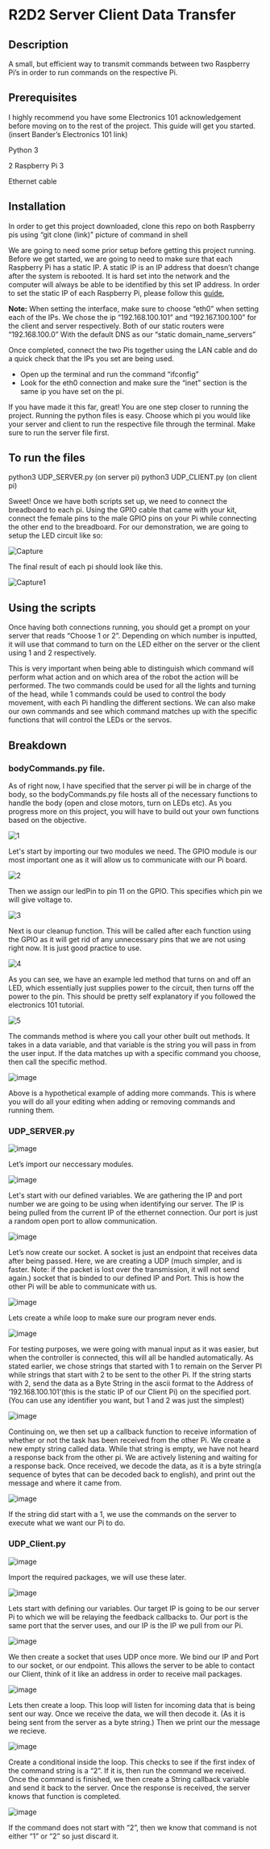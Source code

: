 # R2D2 Server Client Data Transfer

## Description

A small, but efficient way to transmit commands between two Raspberry Pi’s in order to run commands on the respective Pi.

## Prerequisites

I highly recommend you have some Electronics 101 acknowledgement before moving on to the rest of the project. This guide will get you started. (insert Bander’s Electronics 101 link)

Python 3

2 Raspberry Pi 3

Ethernet cable

## Installation

In order to get this project downloaded, clone this repo on both Raspberry pis using 
“git clone (link)”  picture of command in shell

We are going to need some prior setup before getting this project running. Before we get started, we are going to need to make sure that each Raspberry Pi has a static IP. A static IP is an IP address that doesn’t change after the system is rebooted. It is hard set into the network and the computer will always be able to be identified by this set IP address. In order to set the static IP of each Raspberry Pi, please follow this [guide](https://www.tomshardware.com/how-to/static-ip-raspberry-pi), 

**Note:** When setting the interface, make sure to choose “eth0” when setting each of the IPs. We chose the ip “192.168.100.101” and “192.167.100.100” for the client and server respectively. Both of our static routers were “192.168.100.0” With the default DNS as our “static domain_name_servers”

Once completed, connect the two Pis together using the LAN cable and do a quick check that the IPs you set are being used.

- Open up the terminal and run the command “ifconfig”
- Look for the eth0 connection and make sure the “inet” section is the same ip you have set on the pi.

If you have made it this far, great! You are one step closer to running the project. Running the python files is easy. Choose which pi you would like your server and client to run the respective file through the terminal. Make sure to run the server file first.

## To run the files
  
  python3 UDP_SERVER.py (on server pi)
	python3 UDP_CLIENT.py (on client pi)
  
Sweet! Once we have both scripts set up, we need to connect the breadboard to each pi. Using the GPIO cable that came with your kit, connect the female pins to the male GPIO pins on your Pi while connecting the other end to the breadboard. For our demonstration, we are going to setup the LED circuit like so:

![Capture](https://user-images.githubusercontent.com/91961435/207184545-3d31c1ac-a7ff-4850-abe4-250935b2ea99.PNG)

The final result of each pi should look like this.

![Capture1](https://user-images.githubusercontent.com/91961435/207184624-571efe13-3ea4-428c-9e42-286d8df8b284.PNG)

## Using the scripts

Once having both connections running, you should get a prompt on your server that reads “Choose 1 or 2”. Depending on which number is inputted, it will use that command to turn on the LED either on the server or the client using 1 and 2 respectively. 

This is very important when being able to distinguish which command will perform what action and on which area of the robot the action will be performed. The two commands could be used for all the lights and turning of the head, while 1 commands could be used to control the body movement, with each Pi handling the different sections. We can also make our own commands and see which command matches up with the specific functions that will control the LEDs or the servos.

## Breakdown

### bodyCommands.py file.

As of right now, I have specified that the server pi will be in charge of the body, so the bodyCommands.py file hosts all of the necessary functions to handle the body (open and close motors, turn on LEDs etc). As you progress more on this project, you will have to build out your own functions based on the objective. 

![1](https://user-images.githubusercontent.com/91961435/207185678-0d5b2b8b-e5cd-49e9-9849-f01a2dfdc819.PNG)

Let's start by importing our two modules we need. The GPIO module is our most important one as it will allow us to communicate with our Pi board. 

![2](https://user-images.githubusercontent.com/91961435/207185895-144ab7b2-3d0a-4dd9-85a1-9d3960ee1e40.PNG)

Then we assign our ledPin to pin 11 on the GPIO. This specifies which pin we will give voltage to.

![3](https://user-images.githubusercontent.com/91961435/207186077-dc8a5e00-38c3-4503-9c59-c71544f96d33.PNG)

Next is our cleanup function. This will be called after each function using the GPIO as it will get rid of any unnecessary pins that we are not using right now.  It is just good practice to use.

![4](https://user-images.githubusercontent.com/91961435/207186285-2557a01e-ad71-4c06-8e83-f5f55f09a5bf.PNG)

As you can see, we have an example led method that turns on and off an LED, which essentially just supplies power to the circuit, then turns off the power to the pin. This should be pretty self explanatory if you followed the electronics 101 tutorial.

![5](https://user-images.githubusercontent.com/91961435/207186382-709c4a68-1d31-4d92-a523-0b199fad34fb.PNG)

The commands method is where you call your other built out methods. It takes in a data variable, and that variable is the string you will pass in from the user input. If the data matches up with a specific command you choose, then call the specific method. 

![image](https://user-images.githubusercontent.com/91961435/207186717-b2924120-ff83-4610-8185-87be9b029624.png)

Above is a hypothetical example of adding more commands. This is where you will do all your editing when adding or removing commands and running them. 

### UDP_SERVER.py

![image](https://user-images.githubusercontent.com/91961435/207186843-f89ab1fd-a126-4033-9a4a-0feb7005c98c.png)

Let’s import our neccessary modules.

![image](https://user-images.githubusercontent.com/91961435/207186879-e974a5fb-6f98-40f3-9dc3-fa6afb21f02f.png)

Let's start with our defined variables. We are gathering the IP and port number we are going to be using when identifying our server. The IP is being pulled from the current IP of the ethernet connection. Our port is just a random open port to allow communication.

![image](https://user-images.githubusercontent.com/91961435/207188389-a32de1f2-f827-4a4b-948b-0e53537b8720.png)

Let’s now create our socket. A socket is just an endpoint that receives data after being passed. Here, we are creating a UDP (much simpler, and is faster. Note: if the packet is lost over the transmission, it will not send again.) socket that is binded to our defined IP and Port.
This is how the other Pi will be able to communicate with us.

![image](https://user-images.githubusercontent.com/91961435/207188513-2cda0950-446c-4fbf-a94c-5055eca2ac0c.png)

Lets create a while loop to make sure our program never ends.

![image](https://user-images.githubusercontent.com/91961435/207188677-c593b382-66b0-4862-9f43-5112c942d1e5.png)

For testing purposes, we were going with manual input as it was easier, but when the controller is connected, this will all be handled automatically. As stated earlier, we chose strings that started with 1 to remain on the Server PI while strings that start with 2 to be sent to the other Pi. If the string starts with 2, send the data as a Byte String in the ascii format to the Address of ‘192.168.100.101’(this is the static IP of our Client Pi) on the specified port. (You can use any identifier you want, but 1 and 2 was just the simplest)

![image](https://user-images.githubusercontent.com/91961435/207188788-35765058-00b5-4709-9d9d-d601a6bf1af5.png)

Continuing on, we then set up a callback function to receive information of whether or not the task has been received from the other Pi. We create a new empty string called data. While that string is empty, we have not heard a response back from the other pi. We are actively listening and waiting for a response back. Once received, we decode the data, as it is a byte string(a sequence of bytes that can be decoded back to english), and print out the message and where it came from.

![image](https://user-images.githubusercontent.com/91961435/207188899-88fa06dd-7008-4367-bd55-da3781b33927.png)


If the string did start with a 1, we use the commands on the server to execute what we want our Pi to do.

### UDP_Client.py

![image](https://user-images.githubusercontent.com/91961435/207189254-09c4dc1e-11cf-47ab-a984-3a343312d842.png)

Import the required packages, we will use these later.

![image](https://user-images.githubusercontent.com/91961435/207189359-a919c086-e8e7-4521-8c03-4eeebe22b022.png)

Lets start with defining our variables. Our target IP is going to be our server Pi to which we will be relaying the feedback callbacks to. Our port is the same port that the server uses, and our IP is the IP we pull from our Pi.

![image](https://user-images.githubusercontent.com/91961435/207189509-4db965a1-2133-48bd-ae38-67c2657b0192.png)

We then create a socket that uses UDP once more. We bind our IP and Port to our socket, or our endpoint. This allows the server to be able to contact our Client, think of it like an address in order to receive mail packages.

![image](https://user-images.githubusercontent.com/91961435/207189628-0ba4ef31-8ba6-4be9-b13c-c3888e104ac3.png)

Lets then create a loop. This loop will listen for incoming data that is being sent our way. Once we receive the data, we will then decode it. (As it is being sent from the server as a byte string.) Then we print our the message we recieve. 

![image](https://user-images.githubusercontent.com/91961435/207189750-b43e1d74-ef5c-4da7-be92-a37c6bf74b94.png)

Create a conditional inside the loop. This checks to see if the first index of the command string is a “2”. If it is, then run the command we received. Once the command is finished, we then create a String callback variable and send it back to the server. Once the response is received, the server knows that function is completed.

![image](https://user-images.githubusercontent.com/91961435/207189909-fe43d99c-3039-43e4-ba8f-8f2ef9098117.png)

If the command does not start with “2”, then we know that command is not either “1” or “2” so just discard it.
